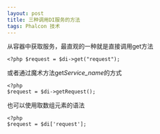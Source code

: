 ```yaml
---
layout: post
title: 三种调用DI服务的方法
tags: Phalcon 技术
---
```

从容器中获取服务，最直观的一种就是直接调用get方法

    <?php $request = $di->get("request");

或者通过魔术方法get*Service_name*的方式

    <?php
    $request = $di->getRequest();

也可以使用取数组元素的语法

    <?php
    $request = $di['request'];